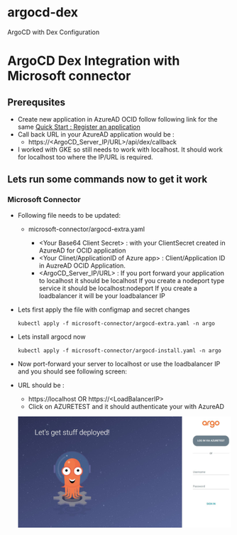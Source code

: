 # argocd-dex
ArgoCD with Dex Configuration
# ArgoCD Dex Integration with Microsoft connector 
## Prerequsites 
- Create new application in AzureAD OCID follow following link for the same
    [Quick Start : Register an application](https://docs.microsoft.com/en-us/azure/active-directory/develop/quickstart-register-app)
- Call back URL in your AzureAD application would be : 
    - https://<ArgoCD_Server_IP/URL>/api/dex/callback
- I worked with GKE so still needs to work with localhost. It should work for localhost too where the IP/URL is required.
 
## Lets run some commands now to get it work
### Microsoft Connector
- Following file needs to be updated: 
    - microsoft-connector/argocd-extra.yaml 

       -  \<Your Base64 Client Secret> : with your ClientSecret created in AzureAD for OCID application
       -  <Your Clinet/ApplicationID of Azure app> : Client/Application ID in AuzreAD OCID Application. 
       -  <ArgoCD_Server_IP/URL> : If you port forward your application to localhost it should be localhost
                                    If you create a nodeport type service it should be localhost:nodeport
                                    If you create a loadbalancer it will be your loadbalancer IP
- Lets first apply the file with configmap and secret changes 
    ```
    kubectl apply -f microsoft-connector/argocd-extra.yaml -n argo 
    ```
- Lets install argocd now
    ```
    kubectl apply -f microsoft-connector/argocd-install.yaml -n argo 
    ```
       
- Now port-forward your server to localhost or use the loadbalancer IP and you should see following screen: 
- URL should be : 
    -   https://localhost OR https://\<LoadBalancerIP>
    - Click on AZURETEST and it should authenticate your with AzureAD

    ![Login Page](ss/Login.JPG)